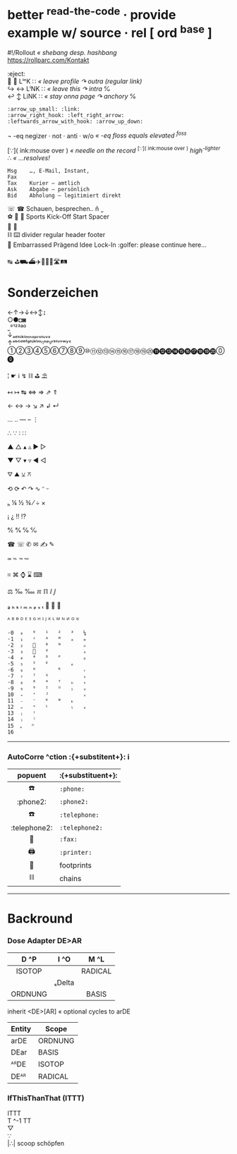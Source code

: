 # better <sup>read-the-code</sup> · provide example w/ source · rel \[ ord <sup>base</sup> \]

#!/Rollout _« shebang desp. hashbang_  
https://rollparc.com/Kontakt  


:eject:  
:arrow_up_small: :link: LⁱⁿK ∷ _« leave profile ↷ outra (regular link)_  
:arrow_right_hook: :left_right_arrow: LⁱNK ∷ _« leave this ↷ intra ℆_  
:leftwards_arrow_with_hook: :arrow_up_down: LiNK ∷ _« stay onna page ↷ anchory ℅_  

```
:arrow_up_small: :link:
:arrow_right_hook: :left_right_arrow:
:leftwards_arrow_with_hook: :arrow_up_down:
```

¬ -eq negizer · not · anti · w/o _« -eq floss equals elevated <sup>foss</sup>_  

[∵]( ink:mouse over ) _« needle on the record_ <sup>\[∵\]( ink:mouse over )</sup> _high<sup>-lighter</sup>_  
∴ _« …resolves!_


```
Msg    …, E-Mail, Instant,
Fax
Tax    Kurier – amtlich
Ask    Abgabe – persönlich
Bid    Abholung – legitimiert direkt
```


☏ ☎	Schauen, besprechen‥ ñ ˽  
:soccer: :football: :rugby_football: Sports Kick-Off Start Spacer  
:dancer: :man_dancing:  
:chains: :keyboard: divider regular header footer  
:pregnant_woman: Embarrassed Prägend Idee Lock-In :golfer: please continue here…

↹ ⛳⛟⛴✈👣🚗🚙🛣🛤


# Sonderzeichen

←↑→↓↔↕↨  
○●◘◙  
˽°¹²³ªº  
↓ₐₑₕᵢₖₗₘₙₒₚᵣₛₜᵤᵥₓ  
↑ᵃᵇᶜᵈᵉᶠᵍʰʲᵏˡᵐᵑᵒᵖᶢʳˢᵗᵘᵛʷʸᶻ  
①②③④⑤⑥⑦⑧⑨⑩⑪⑫⑬⑭⑮⑯⑰⑱⑲⑳⓫⓬⓭⓮⓯⓰⓱⓲⓳⓴⓪⓿  


¦	☛	ℹ	↯	⛓	⛳	⛱

↤	↦	↹	⇔	⇒	⇗	⇑

←	↔	→	↘	↗	↲	↵

…	‥	—	–    ⋮

∴	∵	∶	∷

▲	△	▴	▵    ▶    ▷

▼	▽	▾	▿    ◀    ◁

⛛    ⛰    ⚺   	⚻

⟲	⟳	↶	↷	∿	ᵔ	ᵕ

ₕ	¼	½	¾	⁄	÷	×

¡	¿	‼	⁉

℀	℁	℅	℆

☎	☏	✆	✉	✍	✎

℠	℡	™	℻   

⌗	⌘	⌚	⌛	⌨

⚖	‰	‱	ℼ	ℿ	ⅈ	ⅉ

ₔ	ₕ	ₖ	ₗ	ₘ	ₙ	ₚ	ₛ	ₜ	₝	₞	₟

ᴬ	ᴮ	ᴯ	ᴰ	ᴱ	ᴲ	ᴳ	ᴴ	ᴵ	ᴶ	ᴷ	ᴸ	ᴹ	ᴺ	ᴻ	ᴼ	ᴽ


```
·0  ₀   ⁰   ¹   ²   ³   ¼
·1  ₁   ⁱ   ᴬ   ᴹ   ₐ   ₘ
·2  ₂   ⁲   ᴮ   ᴺ       ₙ
·3  ₃   ⁳   ᴼ           ₒ
·4  ₄   ⁴   ᴰ   ᴾ       ₚ
·5  ₅   ⁵   ᴱ       ₑ
·6  ₆   ⁶       ᴿ       ᵣ
·7  ₇   ⁷   ᴳ           ₛ
·8  ₈   ⁸   ᴴ   ᵀ   ₕ   ₜ
·9  ₉   ⁹   ᴵ   ᵁ   ᵢ   ᵤ
10  ₊   ⁺   ᴶ           ᵥ
11  ₋   ⁻   ᴷ   ᵂ   ₖ
12  ₌   ⁼   ᴸ       ₗ   ₓ
13  ₍   ⁽
14  ₎   ⁾
15  ₏   ⁿ
16  
```


---
### AutoCorre ^ction :{+substitent+}: :information_source:

|popuent |:{+substituent+}: |
| :--: | :--- |
|:phone: |`:phone:` |
|:phone2: |`:phone2:` |
|:telephone: |`:telephone:` |
|:telephone2: |`:telephone2:` |
|:fax: |`:fax:` |
| :printer: | `:printer:` |
|:footprints: |footprints |
|:chains: |chains |


---
# Backround

### Dose Adapter DE>AR

|D ^P |I ^O |M ^L |
| :--: | :--: | :--: |
|ISOTOP | |RADICAL |
| |ₛDelta | |
|ORDNUNG | |BASIS |

inherit \<DE\>[AR] « optional cycles to arDE

|Entity |Scope |
|--- |-- |
|arDE |ORDNUNG |
|DEar |BASIS |
|ᴬᴿDE |ISOTOP |
|DEᴬᴿ |RADICAL |


### IfThisThanThat (ITTT)

ITTT  
T ^-1 TT  
▽  
∵  
|∴| scoop schöpfen
